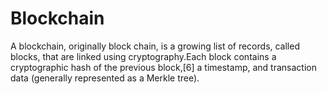# Blockchain

A blockchain, originally block chain, is a growing list of records, called blocks, that are linked using cryptography.Each block contains a cryptographic hash of the previous block,[6] a timestamp, and transaction data (generally represented as a Merkle tree). 
